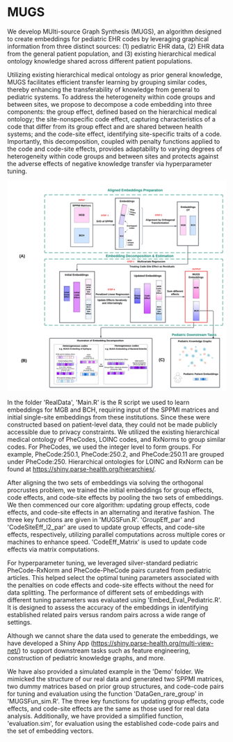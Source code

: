 # MUGS
We develop MUlti-source Graph Synthesis (MUGS), an algorithm designed to create embeddings for pediatric EHR codes by leveraging graphical information from three distinct sources: (1) pediatric EHR data, (2) EHR data from the general patient population, and (3) existing hierarchical medical ontology knowledge shared across different patient populations. 

Utilizing existing hierarchical medical ontology as prior general knowledge, MUGS facilitates efficient transfer learning by grouping similar codes, thereby enhancing the transferability of knowledge from general to pediatric systems. To address the heterogeneity within code groups and between sites, we propose to decompose a code embedding into three components: the group effect, defined based on the hierarchical medical ontology; the site-nonspecific code effect, capturing characteristics of a code that differ from its group effect and are shared between health systems; and the code-site effect, identifying site-specific traits of a code. Importantly, this decomposition, coupled with penalty functions applied to the code and code-site effects, provides adaptability to varying degrees of heterogeneity within code groups and between sites and protects against the adverse effects of negative knowledge transfer via hyperparameter tuning.

![Flowchart](images/MUGSFlowchart.png)

In the folder 'RealData', 'Main.R' is the R script we used to learn embeddings for MGB and BCH, requiring input of the SPPMI matrices and initial single-site embeddings from these institutions. Since these were constructed based on patient-level data, they could not be made publicly accessible due to privacy constraints. We utilized the existing hierarchical medical ontology of PheCodes, LOINC codes, and RxNorms to group similar codes. For PheCodes, we used the integer level to form groups. For example, PheCode:250.1, PheCode:250.2, and PheCode:250.11 are grouped under PheCode:250. Hierarchical ontologies for LOINC and RxNorm can be found at https://shiny.parse-health.org/hierarchies/. 

After aligning the two sets of embeddings via solving the orthogonal procrustes problem, we trained the initial embeddings for group effects, code effects, and code-site effects by pooling the two sets of embeddings. We then commenced our core algorithm: updating group effects, code effects, and code-site effects in an alternating and iterative fashion. The three key functions are given in 'MUGSFun.R'. 'GroupEff_par' and 'CodeSiteEff_l2_par' are used to update group effects, and code-site effects, respectively, utilizing parallel computations across multiple cores or machines to enhance speed. 'CodeEff_Matrix' is used to update code effects via matrix computations. 

For hyperparameter tuning, we leveraged silver-standard pediatric PheCode-RxNorm and PheCode-PheCode pairs curated from pediatric articles. This helped select the optimal tuning parameters associated with the penalties on code effects and code-site effects without the need for data splitting. The performance of different sets of embeddings with different tuning parameters was evaluated using 'Embed_Eval_Pediatric.R'. It is designed to assess the accuracy of the embeddings in identifying established related pairs versus random pairs across a wide range of settings.

Although we cannot share the data used to generate the embeddings, we have developed a Shiny App (https://shiny.parse-health.org/multi-view-net/) to support downstream tasks such as feature engineering, construction of pediatric knowledge graphs, and more.

We have also provided a simulated example in the 'Demo' folder. We mimicked the structure of our real data and generated two SPPMI matrices, two dummy matrices based on prior group structures, and code-code pairs for tuning and evaluation using the function 'DataGen_rare_group' in 'MUGSFun_sim.R'. The three key functions for updating group effects, code effects, and code-site effects are the same as those used for real data analysis. Additionally, we have provided a simplified function, 'evaluation.sim', for evaluation using the established code-code pairs and the set of embedding vectors.


